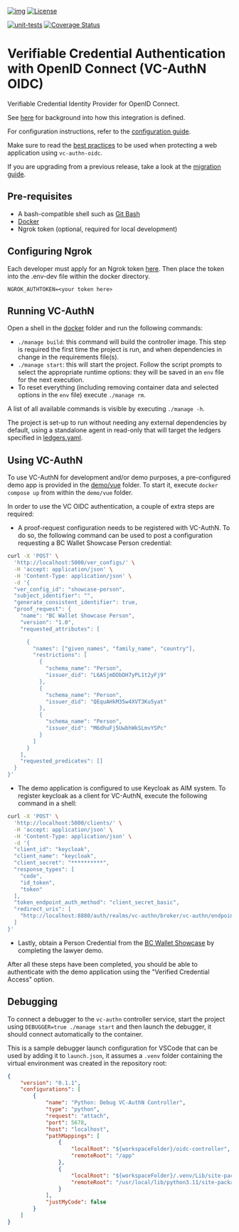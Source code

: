 [![img](https://img.shields.io/badge/Lifecycle-Maturing-007EC6)](https://github.com/bcgov/repomountie/blob/master/doc/lifecycle-badges.md)
[![License](https://img.shields.io/badge/License-Apache%202.0-blue.svg)](LICENSE)

[![unit-tests](https://github.com/bcgov/vc-authn-oidc/actions/workflows/controller_unittests.yml/badge.svg?branch=2.0-development&event=push)](https://github.com/bcgov/vc-authn-oidc/actions/workflows/controller_unittests.yml)
[![Coverage Status](https://coveralls.io/repos/github/bcgov/vc-authn-oidc/badge.svg?branch=main)](https://coveralls.io/repos/github/bcgov/vc-authn-oidc/badge.svg?branch=main)

# Verifiable Credential Authentication with OpenID Connect (VC-AuthN OIDC)

Verifiable Credential Identity Provider for OpenID Connect.

See [here](/docs/README.md) for background into how this integration is defined.

For configuration instructions, refer to the [configuration guide](/docs/ConfigurationGuide.md).

Make sure to read the [best practices](/docs/BestPractices.md) to be used when protecting a web application using `vc-authn-oidc`.

If you are upgrading from a previous release, take a look at the [migration guide](/docs/MigrationGuide.md).

## Pre-requisites

- A bash-compatible shell such as [Git Bash](https://git-scm.com/downloads)
- [Docker](https://docs.docker.com/get-docker/)
- Ngrok token (optional, required for local development)

## Configuring Ngrok

Each developer must apply for an Ngrok token [here](https://dashboard.ngrok.com/get-started/your-authtoken). Then place the token into the .env-dev file within the docker directory.

```
NGROK_AUTHTOKEN=<your token here>
```

## Running VC-AuthN

Open a shell in the [docker](docker/) folder and run the following commands:

- `./manage build`: this command will build the controller image. This step is required the first time the project is run, and when dependencies in change in the requirements file(s).
- `./manage start`: this will start the project. Follow the script prompts to select the appropriate runtime options: they will be saved in an `env` file for the next execution.
- To reset everything (including removing container data and selected options in the `env` file) execute `./manage rm`.

A list of all available commands is visible by executing `./manage -h`.

The project is set-up to run without needing any external dependencies by default, using a standalone agent in read-only that will target the ledgers specified in [ledgers.yaml](docker/agent/config/ledgers.yaml).

## Using VC-AuthN

To use VC-AuthN for development and/or demo purposes, a pre-configured demo app is provided in the [demo/vue](demo/vue/) folder. To start it, execute `docker compose up` from within the `demo/vue` folder.

In order to use the VC OIDC authentication, a couple of extra steps are required:

- A proof-request configuration needs to be registered with VC-AuthN. To do
  so, the following command can be used to post a configuration requesting a BC Wallet Showcase Person credential:

```bash
curl -X 'POST' \
  'http://localhost:5000/ver_configs/' \
  -H 'accept: application/json' \
  -H 'Content-Type: application/json' \
  -d '{
  "ver_config_id": "showcase-person",
  "subject_identifier": "",
  "generate_consistent_identifier": true,
  "proof_request": {
    "name": "BC Wallet Showcase Person",
    "version": "1.0",
    "requested_attributes": [

      {
        "names": ["given_names", "family_name", "country"],
        "restrictions": [
          {
            "schema_name": "Person",
            "issuer_did": "L6ASjmDDbDH7yPL1t2yFj9"
          },
          {
            "schema_name": "Person",
            "issuer_did": "QEquAHkM35w4XVT3Ku5yat"
          },
          {
            "schema_name": "Person",
            "issuer_did": "M6dhuFj5UwbhWkSLmvYSPc"
          }
        ]
      }
    ],
    "requested_predicates": []
  }
}'
```

- The demo application is configured to use Keycloak as AIM system. To register keycloak as a client for VC-AuthN, execute the following command in a shell:

```bash
curl -X 'POST' \
  'http://localhost:5000/clients/' \
  -H 'accept: application/json' \
  -H 'Content-Type: application/json' \
  -d '{
  "client_id": "keycloak",
  "client_name": "keycloak",
  "client_secret": "**********",
  "response_types": [
    "code",
    "id_token",
    "token"
  ],
  "token_endpoint_auth_method": "client_secret_basic",
  "redirect_uris": [
    "http://localhost:8880/auth/realms/vc-authn/broker/vc-authn/endpoint"
  ]
}'
```

- Lastly, obtain a Person Credential from the [BC Wallet Showcase](https://digital.gov.bc.ca/digital-trust/showcase) by completing the lawyer demo.

After all these steps have been completed, you should be able to authenticate with the demo application using the "Verified Credential Access" option.

## Debugging

To connect a debugger to the `vc-authn` controller service, start the project using `DEBUGGER=true ./manage start` and then launch the debugger, it should connect automatically to the container.

This is a sample debugger launch configuration for VSCode that can be used by adding it to `launch.json`, it assumes a `.venv` folder containing the virtual environment was created in the repository root:
```json
{
    "version": "0.1.1",
    "configurations": [
        {
            "name": "Python: Debug VC-AuthN Controller",
            "type": "python",
            "request": "attach",
            "port": 5678,
            "host": "localhost",
            "pathMappings": [
                {
                    "localRoot": "${workspaceFolder}/oidc-controller",
                    "remoteRoot": "/app"
                },
                {
                    "localRoot": "${workspaceFolder}/.venv/Lib/site-packages",
                    "remoteRoot": "/usr/local/lib/python3.11/site-packages"
                }
            ],
            "justMyCode": false
        }
    ]
}
```